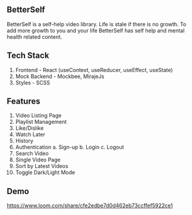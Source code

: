 ## BetterSelf

BetterSelf is a self-help video library. Life is stale if there is no growth. To add more growth to you and your life BetterSelf has self help and mental health related content. 

## Tech Stack
1. Frontend - React (useContext, useReducer, useEffect, useState)
2. Mock Backend - Mockbee, MirajeJs
3. Styles - SCSS

## Features
1. Video Listing Page
2. Playlist Management
3. Like/Dislike
4. Watch Later
5. History
6. Authentication
  a. Sign-up
  b. Login
  c. Logout
7. Search Video
8. Single Video Page
9. Sort by Latest Videos
10. Toggle Dark/Light Mode

## Demo
https://www.loom.com/share/cfe2edbe7d0d462eb73ccffef5922ce1
